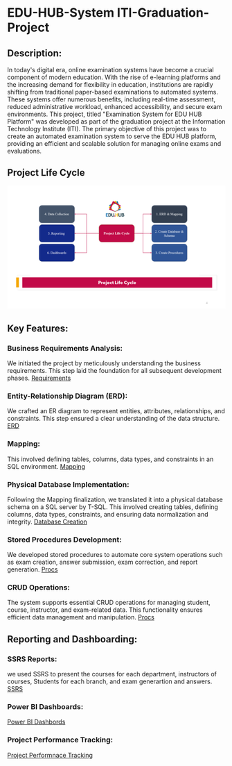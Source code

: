 # EDU-HUB-System ITI-Graduation-Project

## Description:
In today's digital era, online examination systems have become a crucial component of modern education. With the rise of e-learning platforms and the increasing demand for flexibility in education, institutions are rapidly shifting from traditional paper-based examinations to automated systems. These systems offer numerous benefits, including real-time assessment, reduced administrative workload, enhanced accessibility, and secure exam environments.
This project, titled "Examination System for EDU HUB Platform" was developed as part of the graduation project at the Information Technology Institute (ITI). The primary objective of this project was to create an automated examination system to serve the EDU HUB platform, providing an efficient and scalable solution for managing online exams and evaluations.


## Project Life Cycle
![](https://github.com/Tarek-Ibrahim20/EDU-HUB-System---ITI-Graduation-Project/blob/3baa7784a5a5f37ff381a93c85a322f958312fe0/Project%20life%20Cycle.png)

## Key Features:

### Business Requirements Analysis: 
We initiated the project by meticulously understanding the business requirements. This step laid the foundation for all subsequent development phases.
[Requirements](https://github.com/Tarek-Ibrahim20/EDU-HUB-System---ITI-Graduation-Project/blob/601e6a115a1fbd43d2e164ec42ab485444b9cfaf/Project%20Requirements.pdf)<br/>
### Entity-Relationship Diagram (ERD): 
We crafted an ER diagram to represent entities, attributes, relationships, and constraints. This step ensured a clear understanding of the data structure.
[ERD](https://github.com/Tarek-Ibrahim20/EDU-HUB-System---ITI-Graduation-Project/blob/f922530a3038d847ff3424b10e7f7dc7430a4705/Project_ITI_ERD.drawio%20(1).png) <br/>

### Mapping: 
This involved defining tables, columns, data types, and constraints in an SQL environment. 
[Mapping](https://github.com/Tarek-Ibrahim20/EDU-HUB-System---ITI-Graduation-Project/blob/d0f40fb8012528f3814bed3f8cb1a44ed5bde31f/Mapping.drawio%20(3).png) <br/>

### Physical Database Implementation: 
Following the Mapping finalization, we translated it into a physical database schema on a SQL server by T-SQL. This involved creating tables, defining columns, data types, constraints, and ensuring data normalization and integrity.
[Database Creation](https://github.com/Tarek-Ibrahim20/EDU-HUB-System---ITI-Graduation-Project/blob/869d21744cf4fa372dc49922a90a9064354803c9/tables.sql) <br/>

### Stored Procedures Development: 
We developed stored procedures to automate core system operations such as exam creation, answer submission, exam correction, and report generation. 
[Procs](https://github.com/Tarek-Ibrahim20/EDU-HUB-System---ITI-Graduation-Project/tree/538c94b00cb6559531987edfb460194e8cc2bd99/Exam%20Procedure) <br/>

### CRUD Operations: 
The system supports essential CRUD operations for managing student, course, instructor, and exam-related data. This functionality ensures efficient data management and manipulation.
[Procs](https://github.com/Tarek-Ibrahim20/EDU-HUB-System---ITI-Graduation-Project/blob/538c94b00cb6559531987edfb460194e8cc2bd99/ALL%20STORED%20PROSEDURE%20QUERY.sql) <br/>

## Reporting and Dashboarding:

### SSRS Reports:
we used SSRS to present the courses for each department, instructors of courses, Students for each branch, and exam generartion and answers.
[SSRS](https://github.com/Tarek-Ibrahim20/EDU-HUB-System---ITI-Graduation-Project/tree/cf3ccd2dfe611a4f21f07eb0af69cf30525bd68b/SSRS%20Reports) <br/>

### Power BI Dashboards:
[Power BI Dashbords](https://github.com/Tarek-Ibrahim20/EDU-HUB-System---ITI-Graduation-Project/tree/c4cb2a22fb07659a0661b1a6817d82ef3940f97b/Power%20BI%20Dashboards) <br/>

### Project Performance Tracking:
[Project Performnace Tracking](https://github.com/Tarek-Ibrahim20/EDU-HUB-System---ITI-Graduation-Project/tree/63cc56ead6a8eed88fccc62f618346f93c687d25/Project%20Performance%20Tracker) <br/>



